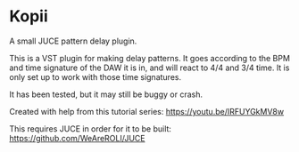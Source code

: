 # Kopii
A small JUCE pattern delay plugin.

This is a VST plugin for making delay patterns. It goes according to the BPM and time signature of the DAW it is in, and will react to 4/4 and 3/4 time. It is only set up to work with those time signatures.

It has been tested, but it may still be buggy or crash.

Created with help from this tutorial series: https://youtu.be/IRFUYGkMV8w

This requires JUCE in order for it to be built: https://github.com/WeAreROLI/JUCE
